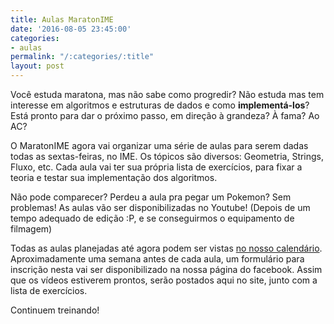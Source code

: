 ```yaml
---
title: Aulas MaratonIME
date: '2016-08-05 23:45:00'
categories:
- aulas
permalink: "/:categories/:title"
layout: post
---
```

Você estuda maratona, mas não sabe como progredir? Não estuda mas tem interesse em algoritmos e estruturas de dados e como **implementá-los**? Está pronto para dar o próximo passo, em direção à grandeza? À fama? Ao AC?

O MaratonIME agora vai organizar uma série de aulas para serem dadas todas as sextas-feiras, no IME. Os tópicos são diversos: Geometria, Strings, Fluxo, etc. Cada aula vai ter sua própria lista de exercícios, para fixar a teoria e testar sua implementação dos algoritmos.

Não pode comparecer? Perdeu a aula pra pegar um Pokemon? Sem problemas! As aulas vão ser disponibilizadas no Youtube! (Depois de um tempo adequado de edição :P, e se conseguirmos o equipamento de filmagem)

Todas as aulas planejadas até agora podem ser vistas [no nosso calendário](https://calendar.google.com/calendar/embed?src=t313lnucdcm49hus40p3bjhq44%40group.calendar.google.com&ctz=America/Sao_Paulo). Aproximadamente uma semana antes de cada aula, um formulário para inscrição nesta vai ser disponibilizado na nossa página do facebook. Assim que os vídeos estiverem prontos, serão postados aqui no site, junto com a lista de exercícios.

Continuem treinando!